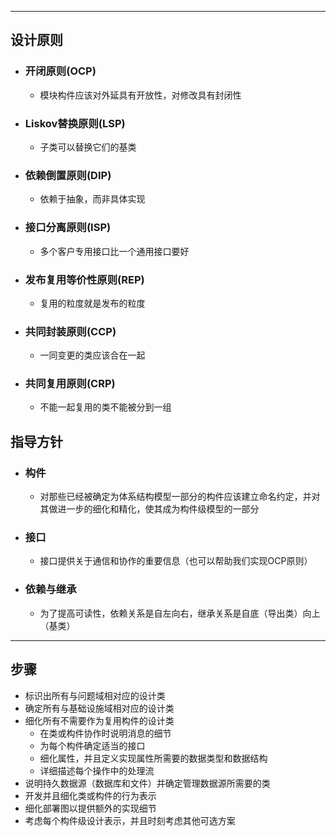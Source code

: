 
------


## 设计原则
- ### 开闭原则(OCP)
	- 模块构件应该对外延具有开放性，对修改具有封闭性
- ### Liskov替换原则(LSP)
	- 子类可以替换它们的基类
- ### 依赖倒置原则(DIP)
	- 依赖于抽象，而非具体实现
- ### 接口分离原则(ISP)
	- 多个客户专用接口比一个通用接口要好
- ### 发布复用等价性原则(REP)
	- 复用的粒度就是发布的粒度
- ### 共同封装原则(CCP)
	- 一同变更的类应该合在一起
- ### 共同复用原则(CRP)
	- 不能一起复用的类不能被分到一组
## 指导方针
- ### 构件
	- 对那些已经被确定为体系结构模型一部分的构件应该建立命名约定，并对其做进一步的细化和精化，使其成为构件级模型的一部分
- ### 接口
	- 接口提供关于通信和协作的重要信息（也可以帮助我们实现OCP原则）
- ### 依赖与继承
	- 为了提高可读性，依赖关系是自左向右，继承关系是自底（导出类）向上（基类）
----

## 步骤
- 标识出所有与问题域相对应的设计类
- 确定所有与基础设施域相对应的设计类
- 细化所有不需要作为复用构件的设计类
	- 在类或构件协作时说明消息的细节
	- 为每个构件确定适当的接口
	- 细化属性，并且定义实现属性所需要的数据类型和数据结构
	- 详细描述每个操作中的处理流
- 说明持久数据源（数据库和文件）并确定管理数据源所需要的类
- 开发并且细化类或构件的行为表示
- 细化部署图以提供额外的实现细节
- 考虑每个构件级设计表示，并且时刻考虑其他可选方案